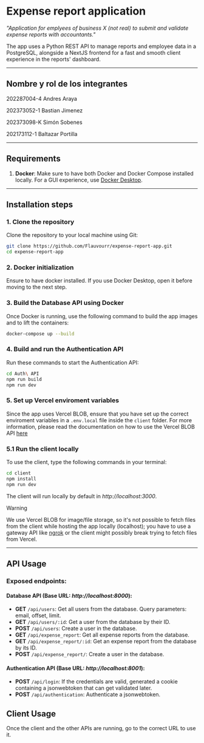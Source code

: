 # Expense report application

_"Application for emplyees of business X (not real) to submit and validate expense reports with accountants."_

The app uses a Python REST API to manage reports and employee data in a PostgreSQL, alongside a NextJS frontend for a
fast and smooth client experience in the reports' dashboard.

---

## Nombre y rol de los integrantes

202287004-4 Andres Araya

202373052-1 Bastian Jimenez

202373098-K Simón Sobenes

202173112-1 Baltazar Portilla

---

## Requirements

1. **Docker**: Make sure to have both Docker and Docker Compose installed locally. For a GUI experience, use [Docker Desktop](https://www.docker.com/products/docker-desktop).

---

## Installation steps

### 1. Clone the repository

Clone the repository to your local machine using Git:

```bash
git clone https://github.com/Flauvourr/expense-report-app.git
cd expense-report-app
```

### 2. Docker initialization

Ensure to have docker installed. If you use Docker Desktop, open it before moving to the next step.

### 3. Build the Database API using Docker

Once Docker is running, use the following command to build the app images and to lift the containers:

```bash
docker-compose up --build
```

### 4. Build and run the Authentication API

Run these commands to start the Authentication API:

```bash
cd Auth\ API
npm run build
npm run dev
```

### 5. Set up Vercel enviroment variables

Since the app uses Vercel BLOB, ensure that you have set up the correct enviroment variables in a `.env.local` file inside the `client` folder.
For more information, please read the documentation on how to use the Vercel BLOB API [here](https://vercel.com/docs/vercel-blob/server-upload)

### 5.1 Run the client locally

To use the client, type the following commands in your terminal:

```bash
cd client
npm install
npm run dev
```

The client will run locally by default in *http://localhost:3000*.

> [!WARNING]
> We use Vercel BLOB for image/file storage, so it's not possible to fetch files from the client while hosting the app locally (localhost);
> you have to use a gateway API like [ngrok](https://ngrok.com/) or the client might possibly break trying to fetch
> files from Vercel.

---

## API Usage

### Exposed endpoints:

#### Database API (Base URL: _http://localhost:8000_):

- **GET** `/api/users`: Get all users from the database. Query parameters: email, offset, limit.
- **GET** `/api/users/:id`: Get a user from the database by their ID.
- **POST** `/api/users`: Create a user in the database.
- **GET** `/api/expense_report`: Get all expense reports from the database.
- **GET** `/api/expense_report/:id`: Get an expense report from the database by its ID.
- **POST** `/api/expense_report/`: Create a user in the database.

#### Authentication API (Base URL: _http://localhost:8001_):

- **POST** `/api/login`: If the credentials are valid, generated a cookie containing a jsonwebtoken that can get validated later.
- **POST** `/api/authentication`: Authenticate a jsonwebtoken.

## Client Usage

Once the client and the other APIs are running, go to the correct URL to use it.

